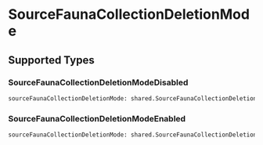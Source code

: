 # SourceFaunaCollectionDeletionMode


## Supported Types

### SourceFaunaCollectionDeletionModeDisabled

```python
sourceFaunaCollectionDeletionMode: shared.SourceFaunaCollectionDeletionModeDisabled = /* values here */
```

### SourceFaunaCollectionDeletionModeEnabled

```python
sourceFaunaCollectionDeletionMode: shared.SourceFaunaCollectionDeletionModeEnabled = /* values here */
```

